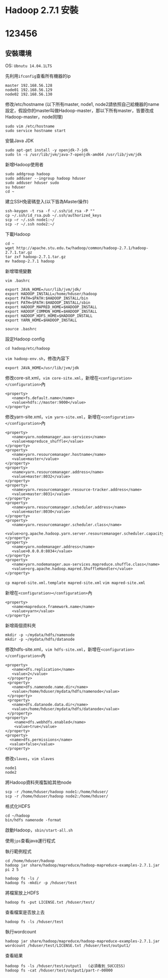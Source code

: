 # Hadoop 2.7.1 安裝
# 123456

## 安裝環境
 OS: `Ubnutu 14.04.1LTS`
 
 先利用`ifconfig`查看所有機器的ip
 ```
 master	192.168.56.128
 node01	192.168.56.129
 node02	192.168.56.130
 ```
修改/etc/hostname (以下所有master, node1, node2請依照自己給機器的name設定，假設你的master叫做Hadoop-master，那以下所有master，皆要改成Hadoop-master，node同理)

```
sudo vim /etc/hostname
sudo service hostname start
```

 安裝Java JDK
 ```
 sudo apt-get install -y openjdk-7-jdk
 sudo ln -s /usr/lib/jvm/java-7-openjdk-amd64 /usr/lib/jvm/jdk
 ```

新增Hadoop使用者

```
sudo addgroup hadoop
sudo adduser --ingroup hadoop hduser
sudo adduser hduser sudo
su hduser
cd ~
```

建立SSH免密碼登入(以下皆為Master操作)

```
ssh-keygen -t rsa -f ~/.ssh/id_rsa -P ""
cp ~/.ssh/id_rsa.pub ~/.ssh/authorized_keys
scp –r ~/.ssh node1:~/
scp -r ~/.ssh node2:~/
```
下載Hadoop

```
cd ~
wget http://apache.stu.edu.tw/hadoop/common/hadoop-2.7.1/hadoop-2.7.1.tar.gz
tar zxf hadoop-2.7.1.tar.gz
mv hadoop-2.7.1 hadoop
```
新增環境變數

`vim .bashrc`

```
export JAVA_HOME=/usr/lib/jvm/jdk/
export HADOOP_INSTALL=/home/hduser/hadoop
export PATH=$PATH:$HADOOP_INSTALL/bin
export PATH=$PATH:$HADOOP_INSTALL/sbin
export HADOOP_MAPRED_HOME=$HADOOP_INSTALL
export HADOOP_COMMON_HOME=$HADOOP_INSTALL
export HADOOP_HDFS_HOME=$HADOOP_INSTALL
export YARN_HOME=$HADOOP_INSTALL
```
`source .bashrc`

設定Hadoop config

`cd hadoop/etc/hadoop`

`vim hadoop-env.sh`，修改內容下

`export JAVA_HOME=/usr/lib/jvm/jdk`

修改core-sit.xml，`vim core-site.xml`，新增在`<configuration></configuration>`內

```
<property>
   <name>fs.default.name</name>
   <value>hdfs://master:9000</value>
</property>
```

修改yarn-site.xml，`vim yarn-site.xml`，新增在`<configuration></configuration>`內

```
<property>
   <name>yarn.nodemanager.aux-services</name>
   <value>mapreduce_shuffle</value>
</property>
<property>
   <name>yarn.resourcemanager.hostname</name>
   <value>master</value>
</property>
<property>
   <name>yarn.resourcemanager.address</name>
   <value>master:8032</value>
</property>
<property>
   <name>yarn.resourcemanager.resource-tracker.address</name>
   <value>master:8031</value>
</property>
<property>
   <name>yarn.resourcemanager.scheduler.address</name>
   <value>master:8030</value>
</property>
<property>
   <name>yarn.resourcemanager.scheduler.class</name>
   <value>org.apache.hadoop.yarn.server.resourcemanager.scheduler.capacity.CapacityScheduler</value>
</property>
<property>
   <name>yarn.nodemanager.address</name>
   <value>0.0.0.0:8034</value>
</property>
<property>
   <name>yarn.nodemanager.aux-services.mapreduce.shuffle.class</name>
   <value>org.apache.hadoop.mapred.ShuffleHandler</value>
</property>

```

`cp mapred-site.xml.template mapred-site.xml`
`vim mapred-site.xml`

新增在`<configuration></configuration>`內

```
<property>
   <name>mapreduce.framework.name</name>
   <value>yarn</value>
</property>
```

新增兩個資料夾

```
mkdir -p ~/mydata/hdfs/namenode
mkdir -p ~/mydata/hdfs/datanode
```

修改hdfs-site.xml，`vim hdfs-site.xml`，新增在`<configuration></configuration>`內

```
<property>
   <name>dfs.replication</name>
   <value>2</value>
 </property>
 <property>
   <name>dfs.namenode.name.dir</name>
   <value>/home/hduser/mydata/hdfs/namenode</value>
 </property>
 <property>
   <name>dfs.datanode.data.dir</name>
   <value>/home/hduser/mydata/hdfs/datanode</value>
 </property>
<property>
    <name>dfs.webhdfs.enabled</name>
    <value>true</value>
</property>
<property>
  <name>dfs.permissions</name>
  <value>false</value>
</property>

```

修改`slaves`，`vim slaves`

```
node1
node2
```

將Hadoop資料夾複製給其他node

```
scp -r /home/hduser/hadoop node1:/home/hduser/
scp -r /home/hduser/hadoop node2:/home/hduser/

```

格式化HDFS

```
cd ~/hadoop
bin/hdfs namenode -format
```

啟動Hadoop，`sbin/start-all.sh`

使用`jps`查看java運行程式

執行範例程式
```
cd /home/hduser/hadoop
hadoop jar share/hadoop/mapreduce/hadoop-mapreduce-examples-2.7.1.jar pi 2 5
```

```
hadoop fs -ls /
hadoop fs -mkdir -p /hduser/test
```
將檔案放上HDFS
```
hadoop fs -put LICENSE.txt /hduser/test/
```
查看檔案是否放上去
```
hadoop fs -ls /hduser/test
```
執行wordcount
```
hadoop jar share/hadoop/mapreduce/hadoop-mapreduce-examples-2.7.1.jar wordcount /hduser/test/LICENSE.txt /hduser/test/output1/
```
查看結果
```
hadoop fs -ls /hduser/test/output1   (必須看到_SUCCESS)
hadoop fs -cat /hduser/test/output1/part-r-00000
```



